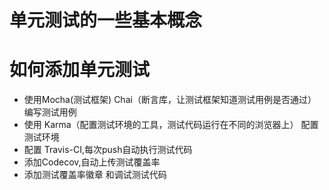 
# 单元测试的一些基本概念

# 如何添加单元测试
- 使用Mocha(测试框架) Chai（断言库，让测试框架知道测试用例是否通过） 编写测试用例
- 使用 Karma（配置测试环境的工具，测试代码运行在不同的浏览器上） 配置测试环境
- 配置 Travis-CI,每次push自动执行测试代码
- 添加Codecov,自动上传测试覆盖率
- 添加测试覆盖率徽章 和调试测试代码